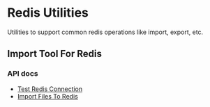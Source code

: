 # Redis Utilities

Utilities to support common redis operations like import, export, etc.

## Import Tool For Redis

### API docs

- [Test Redis Connection](./docs/api/test-redis-connection.md)
- [Import Files To Redis](./docs/api/import-files-to-redis.md)
